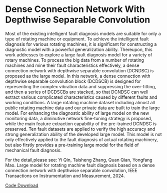 # Dense Connection Network With Depthwise Separable Convolution

Most of the existing intelligent fault diagnosis models are suitable for only a type of rotating machine or equipment.    To achieve the intelligent fault diagnosis for various rotating machines, it is significant for constructing a diagnostic model with a powerful generalization ability.    Thereupon, this work addresses to explore a large fault diagnosis model for a variety of rotary machines.    To process the big data from a number of rotating machines and mine their fault characteristics effectively, a dense connection network with depthwise separable convolution (DCNDSC) is proposed as the large model.    In this network, a dense connection with depthwise separable convolution block (DCDSCB) is designed for representing the complex vibration data and suppressing the over-fitting, and then a series of DCDSCBs are stacked, so that DCNDSC can well extract various complicated characteristics caused by different faults and working conditions.    A large rotating machine dataset including almost all public rotating machine data and our private data are built to train the large model.    For enhancing the diagnostic ability of large model on the new monitoring data, a diminutive network fine-tuning strategy is proposed, while the main feature extraction capability of the pre-trained DCNDSC is preserved.    Ten fault datasets are applied to verify the high accuracy and strong generalization ability of the developed large model.    This model is not only effectively applied to the fault diagnosis of actual rotating machinery, but also firstly provides a pre-training large model for the field of mechanical fault diagnosis.

 

For the detail,please see: Yi Qin, Taisheng Zhang, Quan Qian, Yongfang Mao. Large model for rotating machine fault diagnosis based on a dense connection network with depthwise separable convolution, IEEE Transactions on Instrumentation and Measurement, 2024.

[Code Download](https://github.com/QinYi-team/DCNDSC) 
